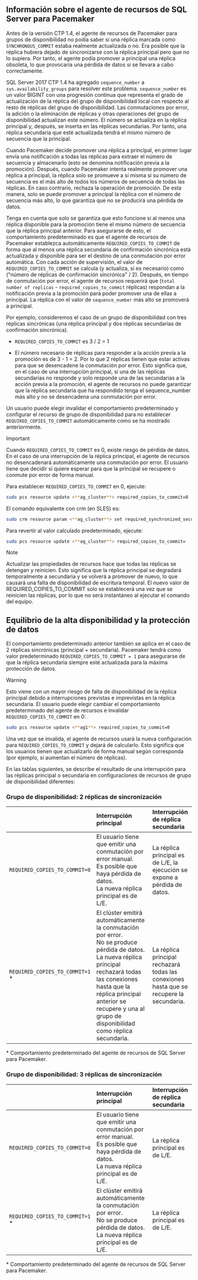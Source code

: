 ## <a name="pacemakerNotify"></a>Información sobre el agente de recursos de SQL Server para Pacemaker

Antes de la versión CTP 1.4, el agente de recursos de Pacemaker para grupos de disponibilidad no podía saber si una réplica marcada como `SYNCHRONOUS_COMMIT` estaba realmente actualizada o no. Era posible que la réplica hubiera dejado de sincronizarse con la réplica principal pero que no lo supiera. Por tanto, el agente podía promover a principal una réplica obsoleta, lo que provocaría una pérdida de datos si se llevara a cabo correctamente. 

SQL Server 2017 CTP 1.4 ha agregado `sequence_number` a `sys.availability_groups` para resolver este problema. `sequence_number` es un valor BIGINT con una progresión continua que representa el grado de actualización de la réplica del grupo de disponibilidad local con respecto al resto de réplicas del grupo de disponibilidad. Las conmutaciones por error, la adición o la eliminación de réplicas y otras operaciones del grupo de disponibilidad actualizan este número. El número se actualiza en la réplica principal y, después, se inserta en las réplicas secundarias. Por tanto, una réplica secundaria que esté actualizada tendrá el mismo número de secuencia que la principal. 

Cuando Pacemaker decide promover una réplica a principal, en primer lugar envía una notificación a todas las réplicas para extraer el número de secuencia y almacenarlo (esto se denomina notificación previa a la promoción). Después, cuando Pacemaker intenta realmente promover una réplica a principal, la réplica solo se promueve a sí misma si su número de secuencia es el más alto de todos los números de secuencia de todas las réplicas. En caso contrario, rechaza la operación de promoción. De esta manera, solo se puede promover a principal la réplica con el número de secuencia más alto, lo que garantiza que no se producirá una pérdida de datos. 

Tenga en cuenta que solo se garantiza que esto funcione si al menos una réplica disponible para la promoción tiene el mismo número de secuencia que la réplica principal anterior. Para asegurarse de esto, el comportamiento predeterminado es que el agente de recursos de Pacemaker establezca automáticamente `REQUIRED_COPIES_TO_COMMIT` de forma que al menos una réplica secundaria de confirmación sincrónica está actualizada y disponible para ser el destino de una conmutación por error automática. Con cada acción de supervisión, el valor de `REQUIRED_COPIES_TO_COMMIT` se calcula (y actualiza, si es necesario) como ("número de réplicas de confirmación sincrónica" / 2). Después, en tiempo de conmutación por error, el agente de recursos requerirá que (`total number of replicas` - `required_copies_to_commit` réplicas) respondan a la notificación previa a la promoción para poder promover una de ellas a principal. La réplica con el valor de `sequence_number` más alto se promoverá a principal. 

Por ejemplo, consideremos el caso de un grupo de disponibilidad con tres réplicas sincrónicas (una réplica principal y dos réplicas secundarias de confirmación sincrónica).

- `REQUIRED_COPIES_TO_COMMIT` es 3 / 2 = 1

- El número necesario de réplicas para responder a la acción previa a la promoción es de 3 - 1 = 2. Por lo que 2 réplicas tienen que estar activas para que se desencadene la conmutación por error. Esto significa que, en el caso de una interrupción principal, si una de las réplicas secundarias no responde y solo responde una de las secundarias a la acción previa a la promoción, el agente de recursos no puede garantizar que la réplica secundaria que ha respondido tenga el sequence_number más alto y no se desencadena una conmutación por error.

Un usuario puede elegir invalidar el comportamiento predeterminado y configurar el recurso de grupo de disponibilidad para no establecer `REQUIRED_COPIES_TO_COMMIT` automáticamente como se ha mostrado anteriormente.

>[!IMPORTANT]
>Cuando `REQUIRED_COPIES_TO_COMMIT` es 0, existe riesgo de pérdida de datos. En el caso de una interrupción de la réplica principal, el agente de recursos no desencadenará automáticamente una conmutación por error. El usuario tiene que decidir si quiere esperar para que la principal se recupere o conmute por error de forma manual.

Para establecer `REQUIRED_COPIES_TO_COMMIT` en 0, ejecute:

```bash
sudo pcs resource update <**ag_cluster**> required_copies_to_commit=0
```

El comando equivalente con crm (en SLES) es:

```bash
sudo crm resource param <**ag_cluster**> set required_synchronized_secondaries_to_commit 0
```

Para revertir al valor calculado predeterminado, ejecute:

```bash
sudo pcs resource update <**ag_cluster**> required_copies_to_commit=
```

>[!NOTE]
>Actualizar las propiedades de recursos hace que todas las réplicas se detengan y reinicien. Esto significa que la réplica principal se degradará temporalmente a secundaria y se volverá a promover de nuevo, lo que causará una falta de disponibilidad de escritura temporal. El nuevo valor de REQUIRED_COPIES_TO_COMMIT solo se establecerá una vez que se reinicien las réplicas, por lo que no será instantáneo al ejecutar el comando del equipo.

## <a name="balancing-high-availability-and-data-protection"></a>Equilibrio de la alta disponibilidad y la protección de datos 

El comportamiento predeterminado anterior también se aplica en el caso de 2 réplicas sincrónicas (principal + secundaria). Pacemaker tendrá como valor predeterminado `REQUIRED_COPIES_TO_COMMIT = 1` para asegurarse de que la réplica secundaria siempre esté actualizada para la máxima protección de datos.  

>[!WARNING]
>Esto viene con un mayor riesgo de falta de disponibilidad de la réplica principal debido a interrupciones previstas e imprevistas en la réplica secundaria. El usuario puede elegir cambiar el comportamiento predeterminado del agente de recursos e invalidar `REQUIRED_COPIES_TO_COMMIT` en 0:

```bash
sudo pcs resource update <**ag1**> required_copies_to_commit=0
```

Una vez que se invalida, el agente de recursos usará la nueva configuración para `REQUIRED_COPIES_TO_COMMIT` y dejará de calcularlo. Esto significa que los usuarios tienen que actualizarlo de forma manual según corresponda (por ejemplo, si aumentan el número de réplicas).

En las tablas siguientes, se describe el resultado de una interrupción para las réplicas principal o secundaria en configuraciones de recursos de grupo de disponibilidad diferentes:

### <a name="availability-group---2-sync-replicas"></a>Grupo de disponibilidad: 2 réplicas de sincronización

| |Interrupción principal |Interrupción de réplica secundaria
|:---|:--- |:--- |
|`REQUIRED_COPIES_TO_COMMIT=0`|El usuario tiene que emitir una conmutación por error manual. <br>Es posible que haya pérdida de datos.<br> La nueva réplica principal es de L/E. |La réplica principal es de L/E, la ejecución se expone a pérdida de datos.
|`REQUIRED_COPIES_TO_COMMIT=1` * |El clúster emitirá automáticamente la conmutación por error. <br>No se produce pérdida de datos. <br> La nueva réplica principal rechazará todas las conexiones hasta que la réplica principal anterior se recupere y una al grupo de disponibilidad como réplica secundaria. |La réplica principal rechazará todas las conexiones hasta que se recupere la secundaria.

\* Comportamiento predeterminado del agente de recursos de SQL Server para Pacemaker.

### <a name="availability-group---3-sync-replicas"></a>Grupo de disponibilidad: 3 réplicas de sincronización

| |Interrupción principal |Interrupción de réplica secundaria
|:---|:--- |:--- |
|`REQUIRED_COPIES_TO_COMMIT=0`|El usuario tiene que emitir una conmutación por error manual. <br>Es posible que haya pérdida de datos. <br>La nueva réplica principal es de L/E. |La réplica principal es de L/E.
|`REQUIRED_COPIES_TO_COMMIT=1` * |El clúster emitirá automáticamente la conmutación por error. <br>No se produce pérdida de datos. <br>La nueva réplica principal es de L/E. |La réplica principal es de L/E. 

\* Comportamiento predeterminado del agente de recursos de SQL Server para Pacemaker.